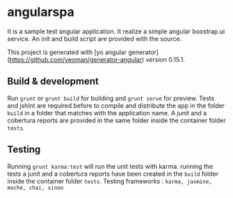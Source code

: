 # angularspa

It is a sample test angular application. It realize a simple angular boostrap.ui service.
An init and build script are provided with the source.

This project is generated with [yo angular generator] (https://github.com/yeoman/generator-angular)
version 0.15.1.


## Build & development

Run `grunt` or `grunt build` for building and `grunt serve` for preview.
Tests and jshint are required before to compile and distribute the app in the folder `build` in a folder that matches with the application name. A junit and a cobertura reports are provided in the same folder inside the container folder `tests`. 

## Testing

Running `grunt karma:test` will run the unit tests with karma.
running the tests a junit and a cobertura reports have been created  in the `build` folder inside the container folder `tests`.
Testing frameworks : `karma, jasmine, moche, chai, sinon`
